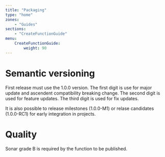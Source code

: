 ```yaml
---
title: "Packaging"
type: "home"
zones:
    - "Guides"
sections:
    - "CreateFunctionGuide"
menu:
    CreateFunctionGuide:
        weight: 90
---
```


# Semantic versioning

First release must use the 1.0.0 version. The first digit is use for major update and ascendent compatibility breaking change. The second digit is used for feature updates. The third digit is used for fix updates.

It is also possible to release milestones (1.0.0-M1) or relase candidates (1.0.0-RC1) for early integration in projects.

# Quality

Sonar grade B is required by the function to be published.

